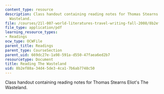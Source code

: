 ```yaml
---
content_type: resource
description: Class handout containing reading notes for Thomas Stearns Eliot's The
  Wasteland.
file: /courses/21l-007-world-literatures-travel-writing-fall-2008/8b2ef88a34d45de34ca17b6ab7748c50_thewasteland_3.pdf
file_type: application/pdf
learning_resource_types:
- Readings
ocw_type: OCWFile
parent_title: Readings
parent_type: CourseSection
parent_uid: 669dc27e-1a98-591a-d550-47faea6ed2b7
resourcetype: Document
title: Reading The Wasteland
uid: 8b2ef88a-34d4-5de3-4ca1-7b6ab7748c50
---
```

Class handout containing reading notes for Thomas Stearns Eliot's The Wasteland.

